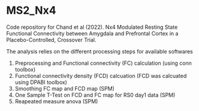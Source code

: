 # MS2_Nx4
Code repository for Chand et al (2022). Nx4 Modulated Resting State Functional Connectivity between Amygdala and Prefrontal Cortex in a Placebo-Controlled, Crossover Trial.


The analysis relies on the different processing steps for available softwares 

1) Preprocessing and Functional connectivity (FC) calculation (using conn toolbox)
2) Functional connectivity density (FCD) calcuation (FCD was calcuated using DPABI toolbox)
3) Smoothing FC map and FCD map (SPM)
4) One Sample T-Test on FCD and FC map for RS0 day1 data (SPM)
5) Reapeated measure anova (SPM) 




